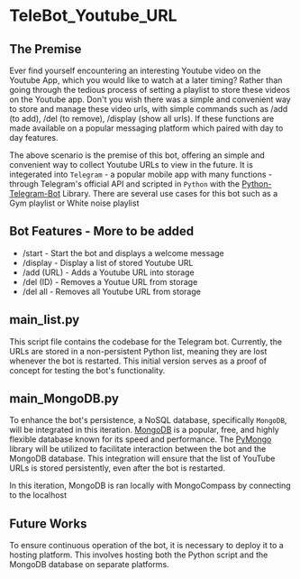 # TeleBot_Youtube_URL

## The Premise
Ever find yourself encountering an interesting Youtube video on the Youtube App, which you would like to watch at a later timing? Rather than going through the tedious process of setting a playlist to store these videos on the Youtube app. Don't you wish there was a simple and convenient way to store and manage these video urls, with simple commands such as /add (to add), /del (to remove), /display (show all urls). If these functions are made available on a popular messaging platform which paired with day to day features.

The above scenario is the premise of this bot, offering an simple and convenient way to collect Youtube URLs to view in the future. It is integerated into `Telegram` - a popular mobile app with many functions - through Telegram's official API and scripted in `Python` with the [Python-Telegram-Bot](https://python-telegram-bot.org/) Library. There are several use cases for this bot such as a Gym playlist or White noise playlist

## Bot Features - More to be added
* /start - Start the bot and displays a welcome message
* /display - Display a list of stored Youtube URL
* /add (URL) - Adds a Youtube URL into storage 
* /del (ID) - Removes a Youtue URL from storage
* /del all - Removes all Youtube URL from storage

## main_list.py
This script file contains the codebase for the Telegram bot. Currently, the URLs are stored in a non-persistent Python list, meaning they are lost whenever the bot is restarted. This initial version serves as a proof of concept for testing the bot's functionality.

## main_MongoDB.py
To enhance the bot's persistence, a NoSQL database, specifically `MongoDB`, will be integrated in this iteration. [MongoDB](https://www.mongodb.com/docs/manual/reference/method/js-collection/) is a popular, free, and highly flexible database known for its speed and performance. The [PyMongo](https://www.mongodb.com/resources/languages/mongoengine-pymongo) library will be utilized to facilitate interaction between the bot and the MongoDB database. This integration will ensure that the list of YouTube URLs is stored persistently, even after the bot is restarted. 

In this iteration, MongoDB is ran locally with MongoCompass by connecting to the localhost 

## Future Works
To ensure continuous operation of the bot, it is necessary to deploy it to a hosting platform. This involves hosting both the Python script and the MongoDB database on separate platforms.

